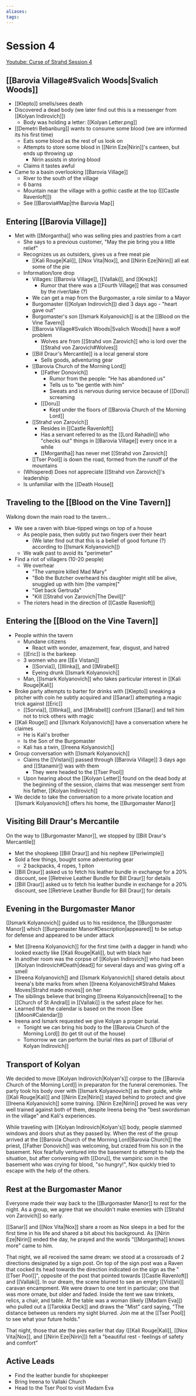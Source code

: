 ```yaml
---
aliases: 
tags: 
---
```


# Session 4

[Youtube: Curse of Strahd Session 4](https://youtu.be/Zdy4RAJWcXE)

## [[Barovia Village#Svalich Woods|Svalich Woods]]

- [[Klepto]] smells/sees death
- Discovered a dead body (we later find out this is a messenger from [[Kolyan Indirovich]])
	- Body was holding a letter: [[Kolyan Letter.png]]
- [[Demetri Bebanburg]] wants to consume some blood (we are informed its his first time)
	- Eats some blood as the rest of us look on
	- Attempts to store some blood in [[Nirin Eze|Nirin]]'s canteen, but ends up throwing up
		- Nirin assists in storing blood
	- Claims it tastes awful
- Came to a basin overlooking [[Barovia Village]]
	- River to the south of the village
	- 6 barns
	- Mountain near the village with a gothic castle at the top ([[Castle Ravenloft]])
	- See [[Barovia#Map|the Barovia Map]]

## Entering [[Barovia Village]]

- Met with [[Morgantha]] who was selling pies and pastries from a cart
	- She says to a previous customer, "May the pie bring you a little relief"
	- Recognizes us as outsiders, gives us a free meat pie
		- [[Kali Rouge|Kali]], [[Nox Vita|Nox]], and [[Nirin Eze|Nirin]] all eat some of the pie
	- Information/lore drop
		- Villages: [[Barovia Village]], [[Vallaki]], and [[Krezk]]
			- Rumor that there was a [[Fourth Village]] that was consumed by the river/lake (?)
		- We can get a map from the Burgomaster, a role similar to a Mayor
		- Burgomaster ([[Kolyan Indirovich]]) died 3 days ago - "heart gave out"
		- Burgomaster's son [[Ismark Kolyanovich]] is at the [[Blood on the Vine Tavern]]
		- [[Barovia Village#Svalich Woods|Svalich Woods]] have a wolf problem
			- Wolves are from [[Strahd von Zarovich]] who is lord over the [[Strahd von Zarovich#Wolves]]
		- [[Bill Draur's Mercantile]] is a local general store
			- Sells goods, adventuring gear
		- [[Barovia Church of the Morning Lord]]
			- [[Father Donovich]]
				- Rumor from the people: "He has abandoned us"
				- Tells us to "be gentle with him"
				- Sweats and is nervous during service because of [[Doru]] screaming
			- [[Doru]]
				- Kept under the floors of [[Barovia Church of the Morning Lord]]
		- [[Strahd von Zarovich]] 
			- Resides in [[Castle Ravenloft]]
			- Has a servant referred to as the [[Lord Rahadin]] who "checks out" things in [[Barovia Village]] every once in a while
			- [[Morgantha]] has never met [[Strahd von Zarovich]]
		- [[Tser Pool]] is down the road, formed from the runoff of the mountains
	- (Whispered) Does not appreciate [[Strahd von Zarovich]]'s leadership
	- Is unfamiliar with the [[Death House]]

## Traveling to the [[Blood on the Vine Tavern]]

Walking down the main road to the tavern...

- We see a raven with blue-tipped wings on top of a house
	- As people pass, then subtly put two fingers over their heart
		- (We later find out that this is a belief of good fortune (?) according to [[Ismark Kolyanovich]])
	- We walk past to avoid its "perimeter"
- Find a riot of villagers (10-20 people)
	- We overhear 
		- "The vampire killed Mad Mary"
		- "Bob the Butcher overheard his daughter might still be alive, snuggled up with him [the vampire]" 
		- "Get back Gertruda"
		- "Kill [[Strahd von Zarovich|The Devil]]"
	- The rioters head in the direction of [[Castle Ravenloft]]

## Entering the [[Blood on the Vine Tavern]]

- People within the tavern
	- Mundane citizens 
		- React with wonder, amazement, fear, disgust, and hatred
	- [[Eric]] is the barkeep
	- 3 women who are [[Ex Vistani]]
		- [[Sorvia]], [[Illinka]], and [[Mirabell]]
		- Eyeing drunk [[Ismark Kolyanovich]] 
	- Man, [[Ismark Kolyanovich]] who takes particular interest in [[Kali Rouge|Kali]]
- Broke party attempts to barter for drinks with [[Klepto]] sneaking a pitcher with coin he subtly acquired and [[Sanar]] attempting a magic trick against [[Eric]]
	- [[Sorvia]], [[Illinka]], and [[Mirabell]] confront [[Sanar]] and tell him not to trick others with magic
- [[Kali Rouge]] and [[Ismark Kolyanovich]] have a conversation where he claimes
	- He is Kali's brother 
	- Is the Son of the Burgomaster
	- Kali has a twin, [[Ireena Kolyanovich]]
- Group conversation with [[Ismark Kolyanovich]] 
	- Claims the [[Vistani]] passed through [[Barovia Village]] 3 days ago and [[Stanamir]] was with them
		- They were headed to the [[Tser Pool]]
	- Upon hearing about the [[Kolyan Letter]] found on the dead body at the beginning of the session, claims that was messenger sent from his father, [[Kolyan Indirovich]]
- We decide to take the conversation to a more private location and [[Ismark Kolyanovich]] offers his home, the [[Burgomaster Manor]]

## Visiting Bill Draur's Mercantile

On the way to [[Burgomaster Manor]], we stopped by [[Bill Draur's Mercantile]]

- Met the shopkeep [[Bill Draur]] and his nephew [[Periwimple]]
- Sold a few things, bought some adventuring gear
	- 2 backpacks, 4 ropes, 1 piton
- [[Bill Draur]] asked us to fetch his leather bundle in exchange for a 20% discount, see [[Retreive Leather Bundle for Bill Draur]] for details
- [[Bill Draur]] asked us to fetch his leather bundle in exchange for a 20% discount, see [[Retrieve Leather Bundle for Bill Draur]] for details

## Evening in the Burgomaster Manor

[[Ismark Kolyanovich]] guided us to his residence, the [[Burgomaster Manor]] which  [[Burgomaster Manor#Description|appeared]] to be setup for defense and appeared to be under attack

- Met [[Ireena Kolyanovich]] for the first time (with a dagger in hand) who looked exactly like [[Kali Rouge|Kali]], but with black hair
- In another room was the corpse of [[Kolyan Indirovich]] who had been [[Kolyan Indirovich#Death|dead]] for several days and was giving off a smell
- [[Ireena Kolyanovich]] and [[Ismark Kolyanovich]] shared details about Ireena's bite marks from when [[Ireena Kolyanovich#Strahd Makes Moves|Strahd made moves]] on her
- The sibilings believe that bringing [[Ireena Kolyanovich|Ireena]] to the [[Church of St Andral]] in [[Vallaki]] is the safest place for her. 
- Learned that the calendar is based on the moon (See [[Moon#Calendar]])
- Ireena and Ismark requested we give Kolyan a proper burial.  
	- Tonight we can bring his body to the [[Barovia Church of the Morning Lord]] (to get tit out of the house)
	- Tomorrow we can perform the burial rites as part of [[Burial of Kolyan Indirovich]]

## Transport of Kolyan

We decided to move [[Kolyan Indirovich|Kolyan's]] corpse to the [[Barovia Church of the Morning Lord]] in preparaton for the funeral ceremonies.  The party took his body over with [[Ismark Kolyanovich]] as their guide, while [[Kali Rouge|Kali]] and [[Nirin Eze|Nirin]] stayed behind to protect and give [[Ireena Kolyanovich]] some training.  [[Nirin Eze|Nirin]] proved he was very well trained against both of them, despite Ireena being the "best swordsman in the village" and Kali's experiences.

While traveling with [[Kolyan Indirovich|Kolyan's]] body, people slammed windows and doors shut as they passed by.  When the rest of the group arrived at the [[Barovia Church of the Morning Lord|Barovia Church]] the priest, [[Father Donovich]] was welcoming, but crazed from his son in the basement.  Nox fearfully ventured into the basement to attempt to help the situation, but after conversing with [[Doru]], the vampiric son in the basement who was crying for blood, "so hungry!", Nox quickly tried to escape with the help of the others.

## Rest at the Burgomaster Manor

Everyone made their way back to the [[Burgomaster Manor]] to rest for the night.  As a group, we agree that we shouldn't make enemies with [[Strahd von Zarovich]] so early.  

[[Sanar]] and [[Nox Vita|Nox]] share a room as Nox sleeps in a bed for the first time in his life and shared a bit about his background.  As [[Nirin Eze|Nirin]] ended the day, he prayed and the words "[[Morgantha]] knows more" came to him. 

That night, we all received the same dream: we stood at a crossroads of 2 directions designated by a sign post.  On top of the sign post was a Raven that cocked its head towards the direction indicated on the sign as the "[[Tser Pool]]", opposite of the post that pointed towards [[Castle Ravenloft]] and [[Vallaki]].  In our dream, the scene blurred to see an empty [[Vistani]] caravan encampment.  We were drawn to one tent in particular; one that was more ornate, but older and faded.  Inside the tent we saw trinkets, relics, a chair, and table.  At the table was a woman (likely [[Madam Eva]]) who pulled out a [[Tarokka Deck]] and draws the "Mist" card saying, "The distance between us renders my sight blurred.  Join me at the [[Tser Pool]] to see what your future holds."

That night, those that ate the pies earlier that day ([[Kali Rouge|Kali]], [[Nox Vita|Nox]], and [[Nirin Eze|Nirin]]) felt a "beautiful rest - feelings of safety and comfort"

## Active Leads

- Find the leather bundle for shopkeeper
- Bring Ireena to Vallaki Church
- Head to the Tser Pool to visit Madam Eva
